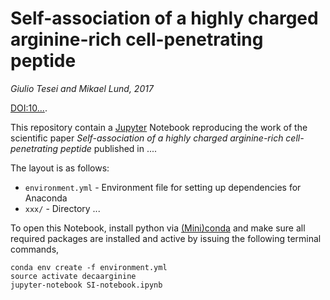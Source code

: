 # Self-association of a highly charged arginine-rich cell-penetrating peptide

_Giulio Tesei and Mikael Lund, 2017_

[DOI:10...](http://dx.doi.org/).

This repository contain a [Jupyter](http://jupyter.org) Notebook reproducing the work of the scientific
paper _Self-association of a highly charged arginine-rich cell-penetrating peptide_ published in ....

The layout is as follows:

- `environment.yml` - Environment file for setting up dependencies for Anaconda
- `xxx/` - Directory ...

To open this Notebook, install python via [(Mini)conda](https://www.continuum.io/downloads) and make sure all required packages are installed and active by issuing the following terminal commands,

    conda env create -f environment.yml
    source activate decaarginine
    jupyter-notebook SI-notebook.ipynb
